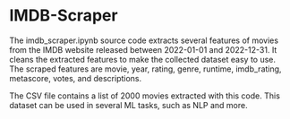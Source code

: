# IMDB-Scraper

The imdb_scraper.ipynb source code extracts several features of movies from the IMDB website released between 2022-01-01 and 2022-12-31. It cleans the extracted features to make the collected dataset easy to use. The scraped features are movie, year, rating,	genre,	runtime,	imdb_rating,	metascore,	votes, and descriptions.   

The CSV file contains a list of 2000 movies extracted with this code. This dataset can be used in several ML tasks, such as NLP and more.
